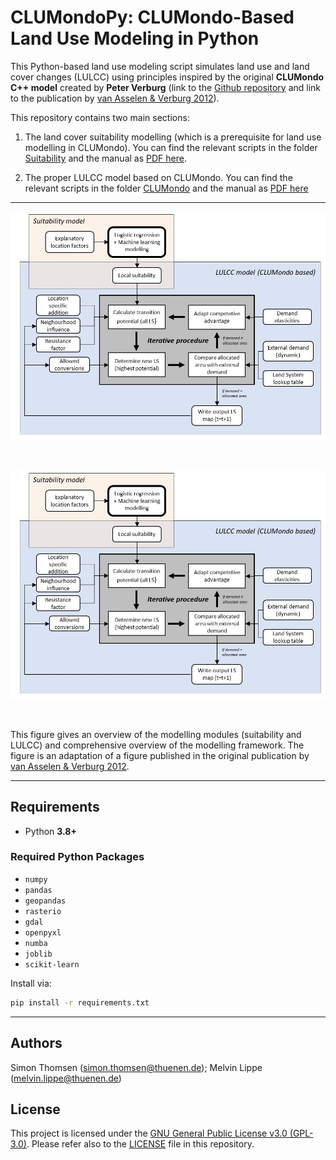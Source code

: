 # CLUMondoPy: CLUMondo-Based Land Use Modeling in Python

This Python-based land use modeling script simulates land use and land cover changes (LULCC) using principles inspired by the original **CLUMondo C++ model** created by **Peter Verburg** (link to the [Github repository](https://github.com/VUEG/CLUMondo) and link to the publication by [van Asselen & Verburg 2012](https://onlinelibrary.wiley.com/doi/full/10.1111/gcb.12331)). 

This repository contains two main sections:

1. The land cover suitability modelling (which is a prerequisite for land use modelling in CLUMondo). You can find the relevant scripts in the folder [Suitability](CLUMondoPy/Suitability/) and the manual as [PDF here](Suitability_Modelling_Manual.pdf).
  
2. The proper LULCC model based on CLUMondo. You can find the relevant scripts in the folder [CLUMondo](CLUMondoPy/CLUMondo) and the manual as [PDF here](CLUMondoPy_Manual.pdf)

---

![image](schematic_workflow.jpg)

<p align="center">
  <img src="schematic_workflow.jpg" alt="image" style="margin: 30px 0;">
</p>

This figure gives an overview of the modelling modules (suitability and LULCC) and comprehensive overview of the modelling framework. The figure is an adaptation of a figure published in the original publication by [van Asselen & Verburg 2012](https://onlinelibrary.wiley.com/doi/full/10.1111/gcb.12331).


---

## Requirements

- Python **3.8+**

### Required Python Packages

- `numpy`
- `pandas`
- `geopandas`
- `rasterio`
- `gdal`
- `openpyxl`
- `numba`
- `joblib`
- `scikit-learn`


Install via:

```bash
pip install -r requirements.txt
```

---

## Authors
Simon Thomsen (simon.thomsen@thuenen.de);
Melvin Lippe (melvin.lippe@thuenen.de)

## License
This project is licensed under the [GNU General Public License v3.0 (GPL-3.0)](https://www.gnu.org/licenses/gpl-3.0.en.html). Please refer also to the [LICENSE](CLUMondoPy/LICENSE.md) file in this repository.


